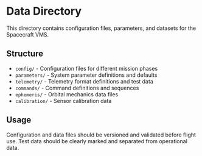# Data Directory

This directory contains configuration files, parameters, and datasets for the Spacecraft VMS.

## Structure

- `config/` - Configuration files for different mission phases
- `parameters/` - System parameter definitions and defaults
- `telemetry/` - Telemetry format definitions and test data
- `commands/` - Command definitions and sequences
- `ephemeris/` - Orbital mechanics data files
- `calibration/` - Sensor calibration data

## Usage

Configuration and data files should be versioned and validated before flight use.
Test data should be clearly marked and separated from operational data.
